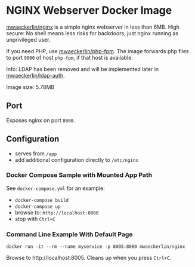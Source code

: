 # NGINX Webserver Docker Image

[mwaeckerlin/nginx] is a simple nginx webserver in less than 6MB. High secure: No shell means less risks for backdoors, just nginx running as unprivileged user.

If you need PHP, use [mwaeckerlin/php-fpm]. The image forwards php files to port `9000` of host `php-fpm`, if that host is available.

Info: LDAP has been removed and will be implemented later in [mwaeckerlin/ldap-auth].

Image size: 5.78MB

## Port

Exposes nginx on port `8080`.

## Configuration

- serves from `/app`
- add additional configuration directly to `/etc/nginx`

### Docker Compose Sample with Mounted App Path

See `docker-compose.yml` for an example:

- `docker-compose build`
- `docker-compose up`
- browse to: `http://localhost:8080`
- stop with `Ctrl+C`

### Command Line Example With Default Page

    docker run -it --rm --name myservice -p 8005:8080 mwaeckerlin/nginx

Browse to http://localhost:8005. Cleans up when you press `Ctrl+C`.

[mwaeckerlin/nginx]: https://hub.docker.com/r/mwaeckerlin/nginx "get the image from docker hub"
[mwaeckerlin/php-fpm]: https://hub.docker.com/r/mwaeckerlin/php-fpm "get the image from docker hub"
[mwaeckerlin/ldap-auth]: https://hub.docker.com/r/mwaeckerlin/ldap-auth "get the image from docker hub"
